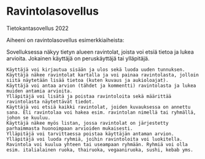 # Ravintolasovellus
Tietokantasovellus 2022

Aiheeni on ravintolasovellus esimerkkiaiheista:

Sovelluksessa näkyy tietyn alueen ravintolat, joista voi etsiä tietoa ja lukea arvioita. Jokainen käyttäjä on peruskäyttäjä tai ylläpitäjä.

    Käyttäjä voi kirjautua sisään ja ulos sekä luoda uuden tunnuksen.
    Käyttäjä näkee ravintolat kartalla ja voi painaa ravintolasta, jolloin siitä näytetään lisää tietoa (kuten kuvaus ja aukioloajat).
    Käyttäjä voi antaa arvion (tähdet ja kommentti) ravintolasta ja lukea muiden antamia arvioita.
    Ylläpitäjä voi lisätä ja poistaa ravintoloita sekä määrittää ravintolasta näytettävät tiedot.
    Käyttäjä voi etsiä kaikki ravintolat, joiden kuvauksessa on annettu sana. Eli ravintolaa voi hakea esim. ravintolan nimellä tai ryhmällä, johon se kuuluu.
    Käyttäjä näkee myös listan, jossa ravintolat on järjestetty parhaimmasta huonoimpaan arvioiden mukaisesti.
    Ylläpitäjä voi tarvittaessa poistaa käyttäjän antaman arvion.
    Ylläpitäjä voi luoda ryhmiä, joihin ravintoloita voi luokitella. Ravintola voi kuulua yhteen tai useampaan ryhmään. Ryhmiä voi olla esim. italialainen ruoka, thairuoka, vegaaniruoka, sushi, kebab yms.
